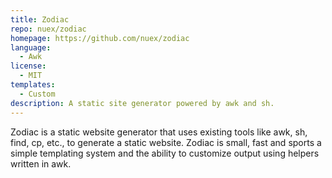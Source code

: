 ```yaml
---
title: Zodiac
repo: nuex/zodiac
homepage: https://github.com/nuex/zodiac
language:
  - Awk
license:
  - MIT
templates:
  - Custom
description: A static site generator powered by awk and sh.
---
```


Zodiac is a static website generator that uses existing tools like awk, sh, find, cp, etc., to generate a static website. Zodiac is small, fast and sports a simple templating system and the ability to customize output using helpers written in awk.
